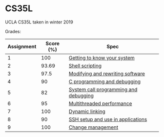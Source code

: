 # CS35L
UCLA CS35L taken in winter 2019

Grades:

| Assignment | Score (%) | Spec | 
| ---------- | --------- | ---- | 
| 1 | 100 | [Getting to know your system](https://web.cs.ucla.edu/classes/winter19/cs35L/assign/assign1.html) |
| 2 | 93.69 | [Shell scripting](https://web.cs.ucla.edu/classes/winter19/cs35L/assign/assign2.html) |
| 3 | 97.5 | [Modifying and rewriting software](https://web.cs.ucla.edu/classes/winter19/cs35L/assign/assign3.html) |
| 4 | 90 | [C programming and debugging](https://web.cs.ucla.edu/classes/winter19/cs35L/assign/assign4.html) |
| 5 | 82| [System call programming and debugging](https://web.cs.ucla.edu/classes/winter19/cs35L/assign/assign5.html) |
| 6 | 95 | [Multithreaded performance](https://web.cs.ucla.edu/classes/winter19/cs35L/assign/assign6.html) |
| 7 | 100 | [Dynamic linking](https://web.cs.ucla.edu/classes/winter19/cs35L/assign/assign7.html) |
| 8 | 90 | [SSH setup and use in applications](https://web.cs.ucla.edu/classes/winter19/cs35L/assign/assign8.html) |
| 9 | 100 | [Change management](https://web.cs.ucla.edu/classes/winter19/cs35L/assign/assign9.html) |
